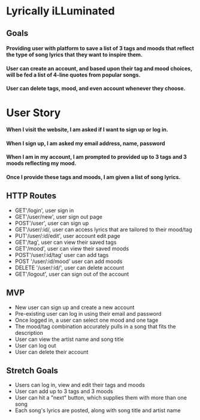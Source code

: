 # Lyrically iLLuminated

## Goals

#### Providing user with platform to save a list of 3 tags and moods that reflect the type of song lyrics that they want to inspire them.

#### User can create an account, and based upon their tag and mood choices, will be fed a list of 4-line quotes from popular songs.

#### User can delete tags, mood, and even account whenever they choose.


# User Story

#### When I visit the website, I am asked if I want to sign up or log in.

#### When I sign up, I am asked my email address, name, password

#### When I am in my account, I am prompted to provided up to 3 tags and 3 moods reflecting my mood.

#### Once I provide these tags and moods, I am given a list of song lyrics.


## HTTP Routes

* GET'/login', user sign in
* GET'/user/new', user sign out page
* POST'/user', user can sign up 
* GET'/user/:id/, user can access lyrics that are tailored to their mood/tag
* PUT'/user/:id/edit', user account edit page
* GET'/tag', user can view their saved tags
* GET'/mood', user can view their saved moods
* POST'/user/:id/tag' user can add tags
* POST '/user/:id/mood' user can add moods
* DELETE '/user/:id/', user can delete account
* GET'/logout', user can sign out of the account


## MVP

* New user can sign up and create a new account
* Pre-existing user can log in using their email and password
* Once logged in, a user can select one mood and one tage
* The mood/tag combination accurately pulls in a song that fits the description
* User can view the artist name and song title 
* User can log out
* User can delete their account

## Stretch Goals

* Users can log in, view and edit their tags and moods
* User can add up to 3 tags and 3 moods
* User can hit a "next" button, which supplies them with more than one song
* Each song's lyrics are posted, along with song title and artist name


